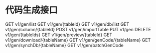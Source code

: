 # 代码生成接口

GET v1/gen/list
GET v1/gen/{tableId}
GET v1/gen/db/list
GET v1/gen/column/{tableId}
POST v1/gen/importTable
PUT v1/gen
DELETE v1/gen/{tableIds}
GET v1/gen/preview/{tableId}
GET v1/gen/download/{tableName}
GET v1/gen/genCode/{tableName}
GET v1/gen/synchDb/{tableName}
GET v1/gen/batchGenCode

